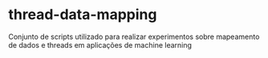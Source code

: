 # thread-data-mapping
 Conjunto de scripts utilizado para realizar experimentos sobre mapeamento de dados e threads em aplicações de machine learning
